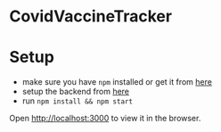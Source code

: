 # CovidVaccineTracker

# Setup

- make sure you have `npm` installed or get it from [here](https://www.npmjs.com/get-npm)
- setup the backend from [here](https://github.com/meetcshah19/cr3sc3ndo)
- run `npm install && npm start`

Open [http://localhost:3000](http://localhost:3000) to view it in the browser.
